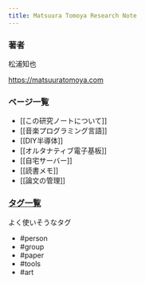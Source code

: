 ```yaml
---
title: Matsuura Tomoya Research Note 
---
```


### 著者

松浦知也

https://matsuuratomoya.com

### ページ一覧

- [[この研究ノートについて]]
- [[音楽プログラミング言語]]
- [[DIY半導体]]
- [[オルタナティブ電子基板]]
- [[自宅サーバー]]
- [[読書メモ]]
- [[論文の管理]]

### [タグ一覧](/tags)

よく使いそうなタグ

- #person
- #group
- #paper
- #tools
- #art 